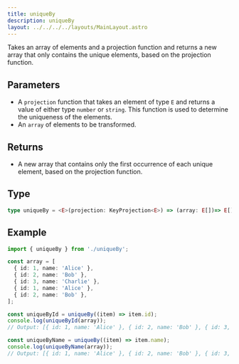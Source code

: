 ```yaml
---
title: uniqueBy
description: uniqueBy
layout: ../../../../layouts/MainLayout.astro
---
```


Takes an array of elements and a projection function and returns a new array that only contains the unique elements, based on the projection function.

## Parameters

- A `projection` function that takes an element of type `E` and returns a value of either type `number` or `string`. 
This function is used to determine the uniqueness of the elements.
- An `array` of elements to be transformed.


## Returns

- A new array that contains only the first occurrence of each unique element, based on the projection function.

## Type

```ts
type uniqueBy = <E>(projection: KeyProjection<E>) => (array: E[])=> E[]
```

## Example

```typescript
import { uniqueBy } from './uniqueBy';

const array = [
  { id: 1, name: 'Alice' },
  { id: 2, name: 'Bob' },
  { id: 3, name: 'Charlie' },
  { id: 1, name: 'Alice' },
  { id: 2, name: 'Bob' },
];

const uniqueById = uniqueBy((item) => item.id);
console.log(uniqueById(array));
// Output: [{ id: 1, name: 'Alice' }, { id: 2, name: 'Bob' }, { id: 3, name: 'Charlie' }]

const uniqueByName = uniqueBy((item) => item.name);
console.log(uniqueByName(array));
// Output: [{ id: 1, name: 'Alice' }, { id: 2, name: 'Bob' }, { id: 3, name: 'Charlie' }]
```
